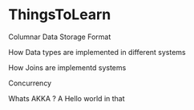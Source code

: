 # ThingsToLearn

Columnar Data Storage Format

How Data types are implemented in different systems

How Joins are implementd systems

Concurrency

Whats AKKA ? A Hello world in that 
